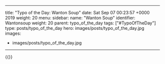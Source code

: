 
---
title: "Typo of the Day: Wanton Soup"
date: Sat Sep 07 00:23:57 +0000 2019
weight: 20
menu:
  sidebar:
    name: "Wanton Soup"
    identifier: Wantonsoup
    weight: 20
    parent: typo_of_the_day
tags: ["#TypoOfTheDay"]
type: posts/typo_of_the_day
hero: images/posts/typo_of_the_day.jpg
images:
- images/posts/typo_of_the_day.jpg
---


{{<tweet user="mariatta" id="1170130550289354752">}}

